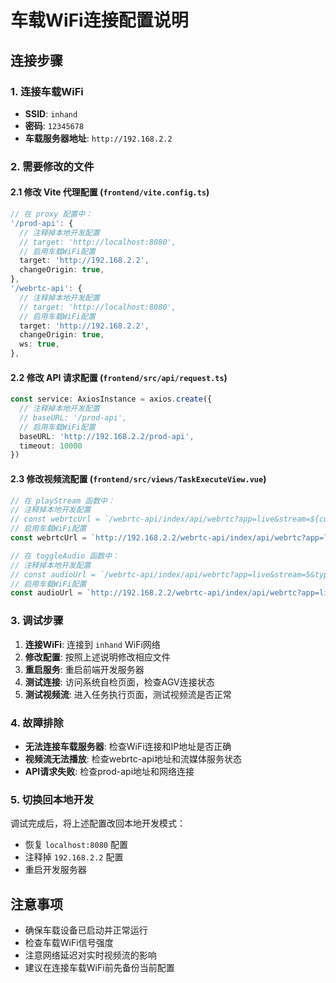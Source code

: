 # 车载WiFi连接配置说明

## 连接步骤

### 1. 连接车载WiFi
- **SSID**: `inhand`
- **密码**: `12345678`
- **车载服务器地址**: `http://192.168.2.2`

### 2. 需要修改的文件

#### 2.1 修改 Vite 代理配置 (`frontend/vite.config.ts`)
```typescript
// 在 proxy 配置中：
'/prod-api': {
  // 注释掉本地开发配置
  // target: 'http://localhost:8080',
  // 启用车载WiFi配置
  target: 'http://192.168.2.2',
  changeOrigin: true,
},
'/webrtc-api': {
  // 注释掉本地开发配置
  // target: 'http://localhost:8080',
  // 启用车载WiFi配置
  target: 'http://192.168.2.2',
  changeOrigin: true,
  ws: true,
},
```

#### 2.2 修改 API 请求配置 (`frontend/src/api/request.ts`)
```typescript
const service: AxiosInstance = axios.create({
  // 注释掉本地开发配置
  // baseURL: '/prod-api',
  // 启用车载WiFi配置
  baseURL: 'http://192.168.2.2/prod-api',
  timeout: 10000
})
```

#### 2.3 修改视频流配置 (`frontend/src/views/TaskExecuteView.vue`)
```typescript
// 在 playStream 函数中：
// 注释掉本地开发配置
// const webrtcUrl = `/webrtc-api/index/api/webrtc?app=live&stream=${currentStreamId.value}&type=play`
// 启用车载WiFi配置
const webrtcUrl = `http://192.168.2.2/webrtc-api/index/api/webrtc?app=live&stream=${currentStreamId.value}&type=play`

// 在 toggleAudio 函数中：
// 注释掉本地开发配置
// const audioUrl = `/webrtc-api/index/api/webrtc?app=live&stream=5&type=play`
// 启用车载WiFi配置
const audioUrl = `http://192.168.2.2/webrtc-api/index/api/webrtc?app=live&stream=5&type=play`
```

### 3. 调试步骤

1. **连接WiFi**: 连接到 `inhand` WiFi网络
2. **修改配置**: 按照上述说明修改相应文件
3. **重启服务**: 重启前端开发服务器
4. **测试连接**: 访问系统自检页面，检查AGV连接状态
5. **测试视频流**: 进入任务执行页面，测试视频流是否正常

### 4. 故障排除

- **无法连接车载服务器**: 检查WiFi连接和IP地址是否正确
- **视频流无法播放**: 检查webrtc-api地址和流媒体服务状态
- **API请求失败**: 检查prod-api地址和网络连接

### 5. 切换回本地开发

调试完成后，将上述配置改回本地开发模式：
- 恢复 `localhost:8080` 配置
- 注释掉 `192.168.2.2` 配置
- 重启开发服务器

## 注意事项

- 确保车载设备已启动并正常运行
- 检查车载WiFi信号强度
- 注意网络延迟对实时视频流的影响
- 建议在连接车载WiFi前先备份当前配置 